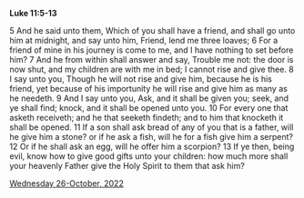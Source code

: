 **Luke 11:5-13**

5 And he said unto them, Which of you shall have a friend, and shall go unto him at midnight, and say unto him, Friend, lend me three loaves; 6 For a friend of mine in his journey is come to me, and I have nothing to set before him? 7 And he from within shall answer and say, Trouble me not: the door is now shut, and my children are with me in bed; I cannot rise and give thee. 8 I say unto you, Though he will not rise and give him, because he is his friend, yet because of his importunity he will rise and give him as many as he needeth. 9 And I say unto you, Ask, and it shall be given you; seek, and ye shall find; knock, and it shall be opened unto you. 10 For every one that asketh receiveth; and he that seeketh findeth; and to him that knocketh it shall be opened. 11 If a son shall ask bread of any of you that is a father, will he give him a stone? or if he ask a fish, will he for a fish give him a serpent? 12 Or if he shall ask an egg, will he offer him a scorpion? 13 If ye then, being evil, know how to give good gifts unto your children: how much more shall your heavenly Father give the Holy Spirit to them that ask him?

[Wednesday 26-October, 2022](https://t.me/s/daily_scripture)

